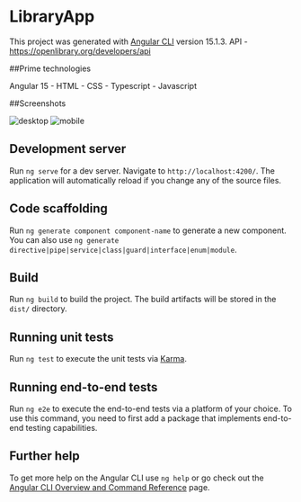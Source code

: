 # LibraryApp

This project was generated with [Angular CLI](https://github.com/angular/angular-cli) version 15.1.3.
API - https://openlibrary.org/developers/api

##Prime technologies

Angular 15 - HTML - CSS - Typescript - Javascript

##Screenshots

![desktop](https://user-images.githubusercontent.com/84374604/227422149-acd6f04c-8c13-4a66-8e82-3100ff7de3bd.jpg)
![mobile](https://user-images.githubusercontent.com/84374604/227422938-429913fd-55ee-4629-ad62-e7e59f42cf36.jpg)

## Development server

Run `ng serve` for a dev server. Navigate to `http://localhost:4200/`. The application will automatically reload if you change any of the source files.

## Code scaffolding

Run `ng generate component component-name` to generate a new component. You can also use `ng generate directive|pipe|service|class|guard|interface|enum|module`.

## Build

Run `ng build` to build the project. The build artifacts will be stored in the `dist/` directory.

## Running unit tests

Run `ng test` to execute the unit tests via [Karma](https://karma-runner.github.io).

## Running end-to-end tests

Run `ng e2e` to execute the end-to-end tests via a platform of your choice. To use this command, you need to first add a package that implements end-to-end testing capabilities.

## Further help

To get more help on the Angular CLI use `ng help` or go check out the [Angular CLI Overview and Command Reference](https://angular.io/cli) page.
